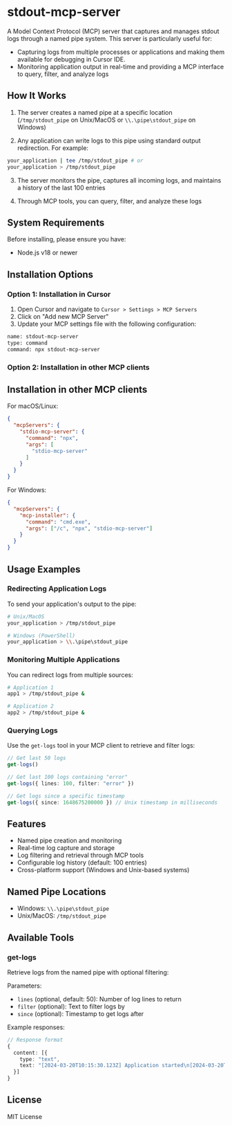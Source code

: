 # stdout-mcp-server

A Model Context Protocol (MCP) server that captures and manages stdout logs through a named pipe system. This server is particularly useful for:
- Capturing logs from multiple processes or applications and making them available for debugging in Cursor IDE.
- Monitoring application output in real-time and providing a MCP interface to query, filter, and analyze logs

## How It Works

1. The server creates a named pipe at a specific location (`/tmp/stdout_pipe` on Unix/MacOS or `\\.\pipe\stdout_pipe` on Windows)

2. Any application can write logs to this pipe using standard output redirection. For example:
```bash
your_application | tee /tmp/stdout_pipe # or
your_application > /tmp/stdout_pipe
```
3. The server monitors the pipe, captures all incoming logs, and maintains a history of the last 100 entries

4. Through MCP tools, you can query, filter, and analyze these logs

## System Requirements

Before installing, please ensure you have:

* Node.js v18 or newer

## Installation Options

### Option 1: Installation in Cursor

1. Open Cursor and navigate to `Cursor > Settings > MCP Servers`
2. Click on "Add new MCP Server"
3. Update your MCP settings file with the following configuration:

```sh
name: stdout-mcp-server
type: command
command: npx stdout-mcp-server
```

### Option 2: Installation in other MCP clients

## Installation in other MCP clients
For macOS/Linux:
```json
{
  "mcpServers": {
    "stdio-mcp-server": {
      "command": "npx",
      "args": [
        "stdio-mcp-server"
      ]
    }
  }
}
```

For Windows:
```json
{
  "mcpServers": {
    "mcp-installer": {
      "command": "cmd.exe",
      "args": ["/c", "npx", "stdio-mcp-server"]
    }
  }
}
```

## Usage Examples

### Redirecting Application Logs

To send your application's output to the pipe:

```bash
# Unix/MacOS
your_application > /tmp/stdout_pipe

# Windows (PowerShell)
your_application > \\.\pipe\stdout_pipe
```

### Monitoring Multiple Applications

You can redirect logs from multiple sources:

```bash
# Application 1
app1 > /tmp/stdout_pipe &

# Application 2
app2 > /tmp/stdout_pipe &
```

### Querying Logs

Use the `get-logs` tool in your MCP client to retrieve and filter logs:

```typescript
// Get last 50 logs
get-logs()

// Get last 100 logs containing "error"
get-logs({ lines: 100, filter: "error" })

// Get logs since a specific timestamp
get-logs({ since: 1648675200000 }) // Unix timestamp in milliseconds
```

## Features

- Named pipe creation and monitoring
- Real-time log capture and storage
- Log filtering and retrieval through MCP tools
- Configurable log history (default: 100 entries)
- Cross-platform support (Windows and Unix-based systems)

## Named Pipe Locations

- Windows: `\\.\pipe\stdout_pipe`
- Unix/MacOS: `/tmp/stdout_pipe`

## Available Tools

### get-logs

Retrieve logs from the named pipe with optional filtering:

Parameters:
- `lines` (optional, default: 50): Number of log lines to return
- `filter` (optional): Text to filter logs by
- `since` (optional): Timestamp to get logs after

Example responses:
```typescript
// Response format
{
  content: [{
    type: "text",
    text: "[2024-03-20T10:15:30.123Z] Application started\n[2024-03-20T10:15:31.456Z] Connected to database"
  }]
}
```

## License

MIT License
